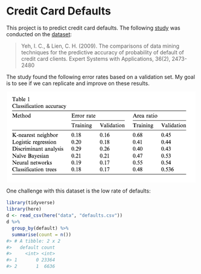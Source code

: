 
<!-- README.md is generated from README.Rmd. Please edit that file -->
Credit Card Defaults
====================

This project is to predict credit card defaults. The following [study](https://github.com/wangzongyan/Default-of-credit-card-clients-Data-Project/blob/master/The%20comparisons%20of%20data%20mining%20techniques%20for%20the%20predictive%20accuracy%20of%20probability%20of%20default%20of%20credit%20card%20clients.pdf) was conducted on the [dataset](https://archive.ics.uci.edu/ml/datasets/default+of+credit+card+clients):

> Yeh, I. C., & Lien, C. H. (2009). The comparisons of data mining techniques for the predictive accuracy of probability of default of credit card clients. Expert Systems with Applications, 36(2), 2473-2480

The study found the following error rates based on a validation set. My goal is to see if we can replicate and improve on these results.

<img src="paper-error-rates.png" width="500px" style="display: block; margin: auto;" />

One challenge with this dataset is the low rate of defaults:

``` r
library(tidyverse)
library(here)
d <- read_csv(here("data", "defaults.csv"))
d %>%
  group_by(default) %>%
  summarise(count = n())
#> # A tibble: 2 x 2
#>   default count
#>     <int> <int>
#> 1       0 23364
#> 2       1  6636
```
